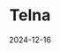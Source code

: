 ---  
layout: startup_page  
title: "Telna"  
id: "telna.com"  
permalink: "/telnatelna.com12162024/"  
website: "https://www.telna.com/"  
funding_round: "Strategic Investment"  
funding_amount: ""  
investors: "Gemspring Capital Management, LLC"  
about: "Telna Inc. is a leading provider of eSIM connectivity solutions, enabling seamless transitions between carrier networks for mobile devices. Their innovative software platform and robust data network integrate with over 800 telecom carriers globally, serving both consumer roaming and enterprise IoT sectors. This technology eliminates the need for physical SIM cards, offering enhanced global connectivity."  
markets: "eSIM, Mobile Connectivity, IoT, Telecommunications"  
hq: "Toronto, Ontario, Canada"  
founded_year: "2002"  
linkedin: "https://www.linkedin.com/company/telna"  
twitter: "https://twitter.com/TelnaGlobal"  
instagram: ""  
facebook: "https://www.facebook.com/TelnaGlobal/"  
crunchbase: "https://www.crunchbase.com/organization/telecom-north-america-telna"  
pitchbook: "https://pitchbook.com/profiles/company/168584-95"  

date_display: "16-Dec-2024"  
date: "2024-12-16"

# SEO Optimization  
meta_title: "Telna - Strategic Investment"  
meta_description: "Telna, Telna Inc. is a leading provider of eSIM connectivity solutions, enabling seamless transitions between carrier networks for mobile devices. Their inno..."  
meta_keywords: "Telna, eSIM, Mobile Connectivity, IoT, Telecommunications, Strategic Investment funding"  
canonical_url: "https://startup.projectstartups.com/telnatelna.com12162024/"  
---